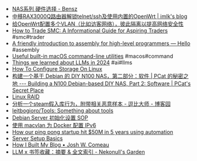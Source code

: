 - [NAS系列 硬件选择 - Bensz](https://blognas.hwb0307.com/nas/3224)
- [中移RAX3000Q路由器解锁telnet/ssh及使用内置的OpenWrt | imlk's blog](https://blog.imlk.top/posts/rax3000q-get-shell/)
- [给OpenWrt配置多个VLAN（比如访客网络），彼此隔离以提高网络安全性](https://www.v2tn.com/16852838797095)
- [How to Trade SMC: A Informational Guide for Aspiring Traders](https://medium.com/@future.of.resilience/how-to-trade-smc-a-informational-guide-for-aspiring-traders-49254603d08f) #smc#trader
- [A friendly introduction to assembly for high-level programmers — Hello](https://shikaan.github.io/assembly/x86/guide/2024/09/08/x86-64-introduction-hello.html) #assembly
- [Useful built-in macOS command-line utilities](https://weiyen.net/articles/useful-macos-cmd-line-utilities/) #macos#command
- [Things we learned about LLMs in 2024](https://simonwillison.net/2024/Dec/31/llms-in-2024/) #ai#llms
- [How To Configure Storage On Linux](https://embeddedprojects101.com/the-beginners-guide-to-linux-storage-configuration/)
- [构建一个基于 Debian 的 DIY N100 NAS，第二部分：软件 | PCat 的秘密之地 --- Building a N100 Debian-based DIY NAS, Part 2: Software | PCat's Secret Place](https://tongkl.com/building-a-nas-part-2/)
- [Linux RAID](https://webmin.com/docs/modules/linux-raid/)
- [分析一个steam假入库行为，附带相关恶意样本 - 逗比大师 - 博客园](https://www.cnblogs.com/0day-li/p/18042274)
- [leitbogioro/Tools: Something about tools](https://github.com/leitbogioro/Tools)
- [Debian Server 初始化设置 SOP](https://blog.xm.mk/posts/89da/)
- [使用 macvlan 为 Docker 配置 IPv6](https://blog.xm.mk/posts/73f9/)
- [How our ping pong startup hit $50M in 5 years using automation](https://fortune.com/2024/09/27/startup-entrepreneurs-automation-ping-pong-sports-venues-tech-saas-smartphone-apps-pingpod-podplay/)
- [Server Setup Basics](https://becomesovran.com/blog/server-setup-basics.html)
- [How I Built My Blog • Josh W. Comeau](https://www.joshwcomeau.com/blog/how-i-built-my-blog-v2/)
- [LLM x 书签收藏：摘要 & 全文索引 - Nekonull's Garden](https://nekonull.me/posts/llm_x_bookmark/)